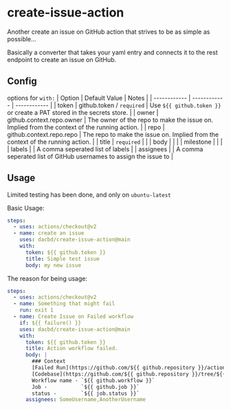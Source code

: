 # create-issue-action
Another create an issue on GitHub action that strives to be as simple as possible...

Basically a converter that takes your yaml entry and connects it to the rest endpoint to create an issue on GitHub.

## Config
options for `with:`
| Option  | Default Value  | Notes  |
| ------------ | ------------ | ------------ |
| token      | github.token / `required`  | Use `${{ github.token }}` or create a PAT stored in the secrets store.   |
| owner      | github.context.repo.owner  | The owner of the repo to make the issue on. Implied from the context of the running action.  |
| repo       | github.context.repo.repo   | The repo to make the issue on. Implied from the context of the running action.  |
| title      | `required`                 |   |
| body       |                            |   |
| milestone  |                            |   |
| labels     |                            | A comma seperated list of labels  |
| assignees  |                            | A comma seperated list of GitHub usernames to assign the issue to  |

## Usage
Limited testing has been done, and only on `ubuntu-latest`

Basic Usage:
```yml
steps:
  - uses: actions/checkout@v2
  - name: create an issue
    uses: dacbd/create-issue-action@main
    with:
      token: ${{ github.token }}
      title: Simple test issue
      body: my new issue
```

The reason for being usage:
```yml
steps:
  - uses: actions/checkout@v2
  - name: Something that might fail
    run: exit 1
  - name: Create Issue on Failed workflow
    if: ${{ failure() }}
    uses: dacbd/create-issue-action@main
    with:
      token: ${{ github.token }}
      title: Action workflow failed.
      body: |
        ### Context
        [Failed Run](https://github.com/${{ github.repository }}/actions/runs/${{ github.run_id }})
        [Codebase](https://github.com/${{ github.repository }}/tree/${{ github.sha }})
        Workflow name - `${{ github.workflow }}`
        Job -           `${{ github.job }}`
        status -        `${{ job.status }}`
      assignees: SomeUsername,AnotherUsername
```
